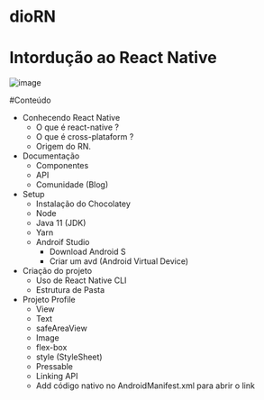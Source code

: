 # dioRN
# Intordução ao React Native

![image](https://user-images.githubusercontent.com/68609506/176243628-8ad771cc-4b32-4e2e-8886-75abd7bfa1a1.png)

#Conteúdo
- Conhecendo React Native
  - O que é react-native ?
  - O que é cross-plataform ?
  - Origem do RN.
- Documentação
  - Componentes
  - API
  - Comunidade (Blog)
- Setup
  - Instalação do Chocolatey
  - Node
  - Java 11 (JDK)
  - Yarn
  - Androif Studio
    - Download Android S
    - Criar um avd (Android Virtual Device)
- Criação do projeto
  - Uso de React Native CLI
  - Estrutura de Pasta
- Projeto Profile
  - View
  - Text
  - safeAreaView
  - Image
  - flex-box
  - style (StyleSheet)
  - Pressable
  - Linking API
  - Add código nativo no AndroidManifest.xml para abrir o link
